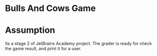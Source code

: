 # Bulls And Cows Game

# Assumption

Its a stage 2 of JetBrains Academy project. The grader is ready for check the game result, and print it for a user.

